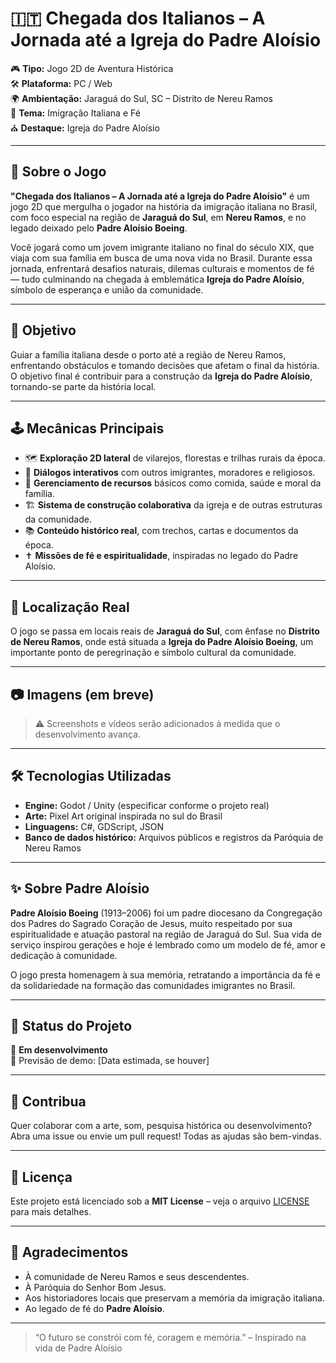 # 🇮🇹 Chegada dos Italianos – A Jornada até a Igreja do Padre Aloísio

🎮 **Tipo:** Jogo 2D de Aventura Histórica  
🛠️ **Plataforma:** PC / Web  
🌍 **Ambientação:** Jaraguá do Sul, SC – Distrito de Nereu Ramos  
📜 **Tema:** Imigração Italiana e Fé  
⛪ **Destaque:** Igreja do Padre Aloísio

---

## 📖 Sobre o Jogo

**"Chegada dos Italianos – A Jornada até a Igreja do Padre Aloísio"** é um jogo 2D que mergulha o jogador na história da imigração italiana no Brasil, com foco especial na região de **Jaraguá do Sul**, em **Nereu Ramos**, e no legado deixado pelo **Padre Aloísio Boeing**.

Você jogará como um jovem imigrante italiano no final do século XIX, que viaja com sua família em busca de uma nova vida no Brasil. Durante essa jornada, enfrentará desafios naturais, dilemas culturais e momentos de fé — tudo culminando na chegada à emblemática **Igreja do Padre Aloísio**, símbolo de esperança e união da comunidade.

---

## 🎯 Objetivo

Guiar a família italiana desde o porto até a região de Nereu Ramos, enfrentando obstáculos e tomando decisões que afetam o final da história. O objetivo final é contribuir para a construção da **Igreja do Padre Aloísio**, tornando-se parte da história local.

---

## 🕹️ Mecânicas Principais

- 🗺️ **Exploração 2D lateral** de vilarejos, florestas e trilhas rurais da época.
- 💬 **Diálogos interativos** com outros imigrantes, moradores e religiosos.
- 🎒 **Gerenciamento de recursos** básicos como comida, saúde e moral da família.
- 🏗️ **Sistema de construção colaborativa** da igreja e de outras estruturas da comunidade.
- 📚 **Conteúdo histórico real**, com trechos, cartas e documentos da época.
- ✝️ **Missões de fé e espiritualidade**, inspiradas no legado do Padre Aloísio.

---

## 📍 Localização Real

O jogo se passa em locais reais de **Jaraguá do Sul**, com ênfase no **Distrito de Nereu Ramos**, onde está situada a **Igreja do Padre Aloísio Boeing**, um importante ponto de peregrinação e símbolo cultural da comunidade.

---

## 📷 Imagens (em breve)

> ⚠️ Screenshots e vídeos serão adicionados à medida que o desenvolvimento avança.

---

## 🛠️ Tecnologias Utilizadas

- **Engine:** Godot / Unity (especificar conforme o projeto real)
- **Arte:** Pixel Art original inspirada no sul do Brasil
- **Linguagens:** C#, GDScript, JSON
- **Banco de dados histórico:** Arquivos públicos e registros da Paróquia de Nereu Ramos

---

## ✨ Sobre Padre Aloísio

**Padre Aloísio Boeing** (1913–2006) foi um padre diocesano da Congregação dos Padres do Sagrado Coração de Jesus, muito respeitado por sua espiritualidade e atuação pastoral na região de Jaraguá do Sul. Sua vida de serviço inspirou gerações e hoje é lembrado como um modelo de fé, amor e dedicação à comunidade.

O jogo presta homenagem à sua memória, retratando a importância da fé e da solidariedade na formação das comunidades imigrantes no Brasil.

---

## 📌 Status do Projeto

🚧 **Em desenvolvimento**  
📅 Previsão de demo: [Data estimada, se houver]

---

## 🤝 Contribua

Quer colaborar com a arte, som, pesquisa histórica ou desenvolvimento?  
Abra uma issue ou envie um pull request! Todas as ajudas são bem-vindas.

---

## 📜 Licença

Este projeto está licenciado sob a **MIT License** – veja o arquivo [LICENSE](./LICENSE) para mais detalhes.

---

## 🙌 Agradecimentos

- À comunidade de Nereu Ramos e seus descendentes.
- À Paróquia do Senhor Bom Jesus.
- Aos historiadores locais que preservam a memória da imigração italiana.
- Ao legado de fé do **Padre Aloísio**.

---

> “O futuro se constrói com fé, coragem e memória.” – Inspirado na vida de Padre Aloísio

